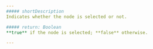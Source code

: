 ```yaml
---
##### shortDescription
Indicates whether the node is selected or not.

##### return: Boolean
**true** if the node is selected; **false** otherwise.

---
```

